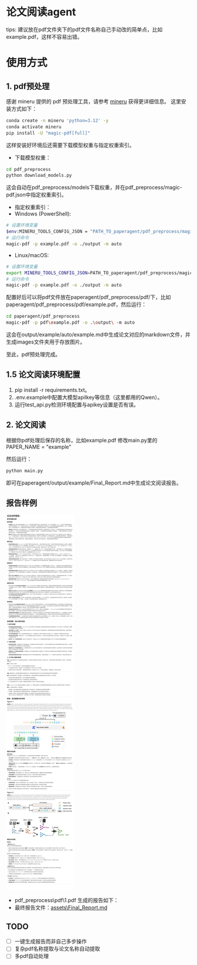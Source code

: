 # 论文阅读agent
tips: 建议放在pdf文件夹下的pdf文件名称自己手动改的简单点，比如example.pdf，这样不容易出错。

# 使用方式
## 1. pdf预处理
感谢 mineru 提供的 pdf 预处理工具，请参考 [mineru](https://github.com/opendatalab/MinerU) 获得更详细信息。
这里安装方式如下：
```bash
conda create -n mineru 'python=3.12' -y
conda activate mineru
pip install -U "magic-pdf[full]"
```
这样安装好环境后还需要下载模型权重与指定权重索引。

- 下载模型权重：
```bash
cd pdf_preprocess
python download_models.py
```
这会自动在pdf_preprocess/models下载权重，并在pdf_preprocess/magic-pdf.json中指定权重索引。

- 指定权重索引：
- Windows (PowerShell):
```bash
# 设置环境变量
$env:MINERU_TOOLS_CONFIG_JSON = "PATH_TO_paperagent/pdf_preprocess/magic-pdf.json"
# 运行命令
magic-pdf -p example.pdf -o ./output -m auto
```

- Linux/macOS:
```bash
# 设置环境变量
export MINERU_TOOLS_CONFIG_JSON=PATH_TO_paperagent/pdf_preprocess/magic-pdf.json
# 运行命令
magic-pdf -p example.pdf -o ./output -m auto
```

配置好后可以将pdf文件放在paperagent/pdf_preprocess/pdf/下，比如paperagent/pdf_preprocess/pdf/example.pdf，然后运行：
```bash
cd paperagent/pdf_preprocess
magic-pdf -p pdf\example.pdf -o .\output\ -m auto
```
这会在output/example/auto/example.md中生成论文对应的markdown文件，并生成images文件夹用于存放图片。

至此，pdf预处理完成。

## 1.5 论文阅读环境配置
1. pip install -r requirements.txt。
2. .env.example中配置大模型apilkey等信息（这里都用的Qwen）。
3. 运行test_api.py检测环境配置与apikey设置是否有误。

## 2. 论文阅读
根据你pdf处理后保存的名称，比如example.pdf
修改main.py里的PAPER_NAME = "example"

然后运行：
```bash
python main.py
```
即可在paperagent/output/example/Final_Report.md中生成论文阅读报告。

## 报告样例
![alt text](assets/image.png)


- pdf_preprocess\pdf\1.pdf 生成的报告如下：
- 最终报告文件：[assets\Final_Report.md](assets\Final_Report.md)


## TODO
- [ ] 一键生成报告而非自己多步操作
- [ ] 复杂pdf名称提取与论文名称自动提取
- [ ] 多pdf自动处理